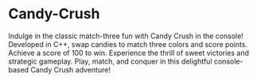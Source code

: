 # Candy-Crush
Indulge in the classic match-three fun with Candy Crush in the console! Developed in C++, swap candies to match three colors and score points. Achieve a score of 100 to win. Experience the thrill of sweet victories and strategic gameplay. Play, match, and conquer in this delightful console-based Candy Crush adventure!
